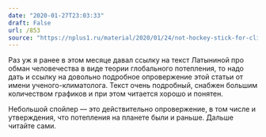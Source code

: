 ```yaml
---
date: "2020-01-27T23:03:33"
draft: False
url: /853
source: "https://nplus1.ru/material/2020/01/24/not-hockey-stick-for-climate-change"
---
```


Раз уж я ранее в этом месяце давал ссылку на текст Латыниной про обман человечества в виде теории глобального потепления, то надо дать и ссылку на довольно подробное опровержение этой статьи от имени ученого-климатолога. Текст очень подробный, снабжен большим количеством графиков и при этом читается хорошо и понятен.

Небольшой спойлер — это действительно опровержение, в том числе и утверждения, что потепления на планете были и раньше. Дальше читайте сами.
